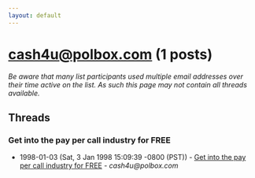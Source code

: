 ```yaml
---
layout: default
---
```


# cash4u@polbox.com (1 posts)

_Be aware that many list participants used multiple email addresses over their time active on the list. As such this page may not contain all threads available._

## Threads

### Get into the pay per call industry for FREE
+ 1998-01-03 (Sat, 3 Jan 1998 15:09:39 -0800 (PST)) - [Get into the pay per call industry for FREE](/archive/1998/01/0758ec70b15bf99519046b47922ef5e6952727d317f80915104226bce1d05c84) - _cash4u@polbox.com_

